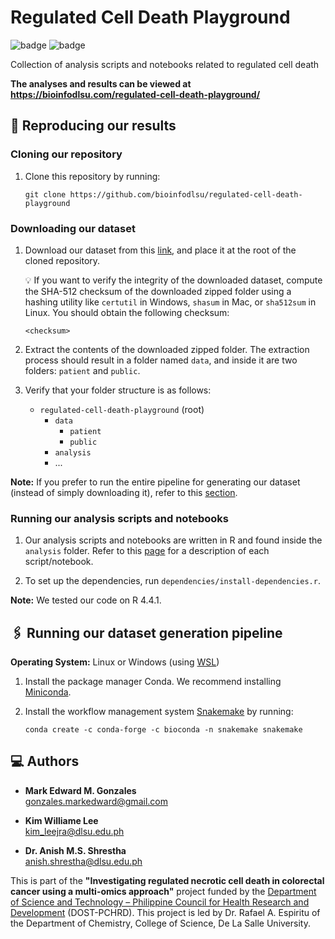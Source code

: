 # Regulated Cell Death Playground

![badge][badge-r]
![badge][badge-python]

Collection of analysis scripts and notebooks related to regulated cell death

**The analyses and results can be viewed at https://bioinfodlsu.com/regulated-cell-death-playground/**

## 🧪 Reproducing our results

### Cloning our repository

1. Clone this repository by running:

   ```
   git clone https://github.com/bioinfodlsu/regulated-cell-death-playground
   ```

### Downloading our dataset

1. Download our dataset from this [link](), and place it at the root of the cloned repository.

   💡 If you want to verify the integrity of the downloaded dataset, compute the SHA-512 checksum of the downloaded zipped folder using a hashing utility like `certutil` in Windows, `shasum` in Mac, or `sha512sum` in Linux. You should obtain the following checksum:

   ```
   <checksum>
   ```

1. Extract the contents of the downloaded zipped folder. The extraction process should result in a folder named `data`, and inside it are two folders: `patient` and `public`.

1. Verify that your folder structure is as follows:

   - `regulated-cell-death-playground` (root)
     - `data`
       - `patient`
       - `public`
     - `analysis`
     - ...

**Note:** If you prefer to run the entire pipeline for generating our dataset (instead of simply downloading it), refer to this [section](https://github.com/bioinfodlsu/regulated-cell-death-playground?tab=readme-ov-file#%EF%B8%8F-running-our-dataset-generation-pipeline).

### Running our analysis scripts and notebooks

1. Our analysis scripts and notebooks are written in R and found inside the `analysis` folder. Refer to this [page](https://bioinfodlsu.com/regulated-cell-death-playground/) for a description of each script/notebook.

1. To set up the dependencies, run `dependencies/install-dependencies.r`.

**Note:** We tested our code on R 4.4.1.

## 🖇️ Running our dataset generation pipeline

**Operating System:** Linux or Windows (using [WSL](https://learn.microsoft.com/en-us/windows/wsl/install))

1. Install the package manager Conda. We recommend installing [Miniconda](https://docs.anaconda.com/miniconda/install/).
1. Install the workflow management system [Snakemake](https://snakemake.readthedocs.io/en/stable/index.html) by running:

   ```
   conda create -c conda-forge -c bioconda -n snakemake snakemake
   ```

## 💻 Authors

- **Mark Edward M. Gonzales** <br>
  gonzales.markedward@gmail.com

- **Kim Williame Lee** <br>
  kim_leejra@dlsu.edu.ph

- **Dr. Anish M.S. Shrestha** <br>
  anish.shrestha@dlsu.edu.ph

This is part of the **"Investigating regulated necrotic cell death in colorectal cancer using a multi-omics approach"** project funded by the [Department of Science and Technology &ndash; Philippine Council for Health Research and Development](https://www.pchrd.dost.gov.ph/) (DOST-PCHRD). This project is led by Dr. Rafael A. Espiritu of the Department of Chemistry, College of Science, De La Salle University.

[badge-r]: https://img.shields.io/badge/r-%23276DC3.svg?style=flat&logo=r&logoColor=white
[badge-python]: https://img.shields.io/badge/python-3670A0?style=flat&logo=python&logoColor=white
